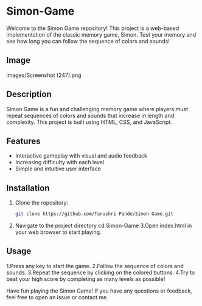 # Simon-Game
Welcome to the Simon Game repository! This project is a web-based implementation of the classic memory game, Simon. Test your memory and see how long you can follow the sequence of colors and sounds!

## Image
images/Screenshot (247).png

## Description
Simon Game is a fun and challenging memory game where players must repeat sequences of colors and sounds that increase in length and complexity. This project is built using HTML, CSS, and JavaScript.

## Features
- Interactive gameplay with visual and audio feedback
- Increasing difficulty with each level
- Simple and intuitive user interface

## Installation
1. Clone the repository:
   ```bash
   git clone https://github.com/Tanushri-Pande/Simon-Game.git
2. Navigate to the project directory
   cd Simon-Game
3.Open index.html in your web browser to start playing.

## Usage
1.Press any key to start the game.
2.Follow the sequence of colors and sounds.
3.Repeat the sequence by clicking on the colored buttons.
4.Try to beat your high score by completing as many levels as possible!


Have fun playing the Simon Game! If you have any questions or feedback, feel free to open an issue or contact me.
   
   
   
